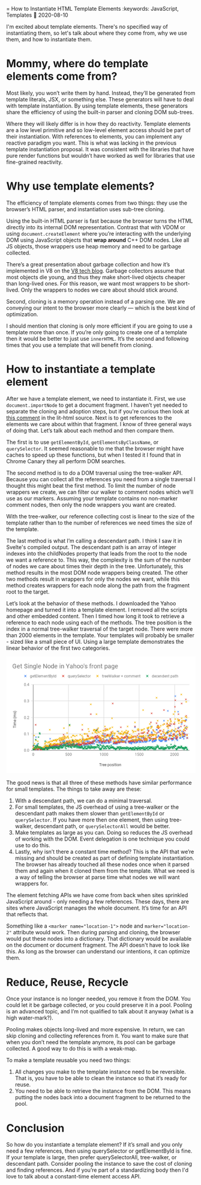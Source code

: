 = How to Instantiate HTML Template Elements
:keywords: JavaScript, Templates
:date: 2020-08-10

I'm excited about template elements. There's no specified way of instantiating them, so let's talk about where they come from, why we use them, and how to instantiate them.

# Mommy, where do template elements come from?
Most likely, you won’t write them by hand. Instead, they’ll be generated from template literals, JSX, or something else. These generators will have to deal with template instantiation. By using template elements, these generators share the efficiency of using the built-in parser and cloning DOM sub-trees.

Where they will likely differ is in how they do reactivity. Template elements are a low level primitive and so low-level element access should be part of their instantiation. With references to elements, you can implement any reactive paradigm you want. This is what was lacking in the previous template instantiation proposal. It was consistent with the libraries that have pure render functions but wouldn’t have worked as well for libraries that use fine-grained reactivity.

# Why use template elements?
The efficiency of template elements comes from two things: they use the browser’s HTML parser, and instantiation uses sub-tree cloning.

Using the built-in HTML parser is fast because the browser turns the HTML directly into its internal DOM representation. Contrast that with VDOM or using `document.createElement` where you’re interacting with the underlying DOM using JavaScript objects that **wrap around** C++ DOM nodes. Like all JS objects, those wrappers use heap memory and need to be garbage collected. 

There’s a great presentation about garbage collection and how it’s implemented in V8 on the [V8 tech blog](https://v8.dev/blog/trash-talk). Garbage collectors assume that most objects die young, and thus they make short-lived objects cheaper than long-lived ones. For this reason, we want most wrappers to be short-lived. Only the wrappers to nodes we care about should stick around.

Second, cloning is a memory operation instead of a parsing one. We are conveying our intent to the browser more clearly — which is the best kind of optimization.

I should mention that cloning is only more efficient if you are going to use a template more than once. If you’re only going to create one of a template then it would be better to just use `innerHTML`. It’s the second and following times that you use a template that will benefit from cloning.

# How to instantiate a template element
After we have a template element, we need to instantiate it. First, we use `document.importNode` to get a document fragment. I haven’t yet needed to separate the cloning and adoption steps, but if you're curious then look at [this comment](https://github.com/Polymer/lit-html/blob/9bca692d7de685b3d93627ffd9b8fa7d2dccf3e3/src/lib/template-instance.ts#L55) in the lit-html source. Next is to get references to the elements we care about within that fragment. I know of three general ways of doing that. Let’s talk about each method and then compare them.

The first is to use `getElementById`, `getElementsByClassName`, or `querySelector`. It seemed reasonable to me that the browser might have caches to speed up these functions, but when I tested it I found that in Chrome Canary they all perform DOM searches.

The second method is to do a DOM traversal using the tree-walker API. Because you can collect all the references you need from a single traversal I thought this might beat the first method. To limit the number of node wrappers we create, we can filter our walker to comment nodes which we’ll use as our markers. Assuming your template contains no non-marker comment nodes, then only the node wrappers you want are created.

With the tree-walker, our reference collecting cost is linear to the size of the template rather than to the number of references we need times the size of the template.

The last method is what I’m calling a descendant path. I think I saw it in Svelte's compiled output. The descendant path is an array of integer indexes into the childNodes property that leads from the root to the node we want a reference to. This way, the complexity is the sum of the number of nodes we care about times their depth in the tree. Unfortunately, this method results in the most DOM node wrappers being created. The other two methods result in wrappers for only the nodes we want, while this method creates wrappers for each node along the path from the fragment root to the target.

Let’s look at the behavior of these methods. I downloaded the Yahoo homepage and turned it into a template element. I removed all the scripts and other embedded content. Then I timed how long it took to retrieve a reference to each node using each of the methods. The tree position is the index in a normal tree-walker traversal of the target node. There were more than 2000 elements in the template. Your templates will probably be smaller - sized like a small piece of UI. Using a large template demonstrates the linear behavior of the first two categories.

![Duration getting a single node at a time](./get-single.png)

The good news is that all three of these methods have similar performance for small templates. The things to take away are these:
1. With a descendant path, we can do a minimal traversal.
2. For small templates, the JS overhead of using a tree-walker or the descendant path makes them slower than `getElementById` or `querySelector`. If you have more then one element, then using tree-walker, descendant path, or `querySelectorAll` would be better.
3. Make templates as large as you can. Doing so reduces the JS overhead of working with the DOM. Event delegation is one technique you could use to do this.
4. Lastly, why isn’t there a constant time method? This is the API that we’re missing and should be created as part of defining template instantiation. The browser has already touched all these nodes once when it parsed them and again when it cloned them from the template. What we need is a way of telling the browser at parse time what nodes we will want wrappers for.

The element fetching APIs we have come from back when sites sprinkled JavaScript around - only needing a few references. These days, there are sites where JavaScript manages the whole document. It’s time for an API that reflects that.

Something like a `<marker name="location-1">` node and `marker="location-2"` attribute would work. Then during parsing and cloning, the browser would put these nodes into a dictionary. That dictionary would be available on the document or document fragment. The API doesn't have to look like this. As long as the browser can understand our intentions, it can optimize them.

# Reduce, Reuse, Recycle
Once your instance is no longer needed, you remove it from the DOM. You could let it be garbage collected, or you could preserve it in a pool. Pooling is an advanced topic, and I’m not qualified to talk about it anyway (what is a high water-mark?).

Pooling makes objects long-lived and more expensive. In return, we can skip cloning and collecting references from it. You want to make sure that when you don’t need the template anymore, its pool can be garbage collected. A good way to do this is with a weak-map.

To make a template reusable you need two things:
1. All changes you make to the template instance need to be reversible. That is, you have to be able to clean the instance so that it’s ready for reuse.
2. You need to be able to retrieve the instance from the DOM. This means putting the nodes back into a document fragment to be returned to the pool.

# Conclusion
So how do you instantiate a template element? If it’s small and you only need a few references, then using querySelector or getElementById is fine. If your template is large, then prefer querySelectorAll, tree-walker, or descendant path. Consider pooling the instance to save the cost of cloning and finding references. And if you’re part of a standardizing body then I'd love to talk about a constant-time element access API.